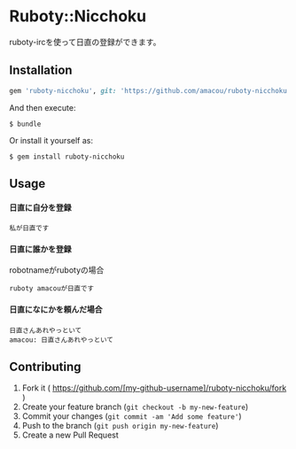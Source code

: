# Ruboty::Nicchoku

ruboty-ircを使って日直の登録ができます。

## Installation

```ruby
gem 'ruboty-nicchoku', git: 'https://github.com/amacou/ruboty-nicchoku'
```

And then execute:

    $ bundle

Or install it yourself as:

    $ gem install ruboty-nicchoku

## Usage

#### 日直に自分を登録

```
私が日直です
```

#### 日直に誰かを登録
robotnameがrubotyの場合

```
ruboty amacouが日直です
```

#### 日直になにかを頼んだ場合

```
日直さんあれやっといて
amacou: 日直さんあれやっといて

```

## Contributing

1. Fork it ( https://github.com/[my-github-username]/ruboty-nicchoku/fork )
2. Create your feature branch (`git checkout -b my-new-feature`)
3. Commit your changes (`git commit -am 'Add some feature'`)
4. Push to the branch (`git push origin my-new-feature`)
5. Create a new Pull Request
